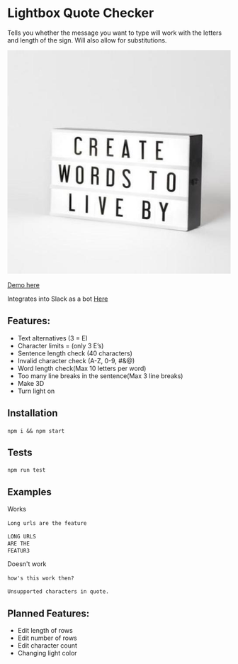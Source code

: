 # Lightbox Quote Checker
Tells you whether the message you want to type will work with the letters and length of the sign. Will also allow for substitutions.

![Lightbox](/images/lightbox.jpg)

[Demo here](https://lightbox-quote-checker-fe-y42cx.ondigitalocean.app/)

Integrates into Slack as a bot [Here](https://github.com/HellooooNewman/Lightbox-Quote-Checker)

## Features:
- Text alternatives (3 = E)
- Character limits = (only 3 E’s)
- Sentence length check (40 characters)
- Invalid character check (A-Z, 0-9, #&@)
- Word length check(Max 10 letters per word)
- Too many line breaks in the sentence(Max 3 line breaks)
- Make 3D
- Turn light on

## Installation
`npm i && npm start`

## Tests
`npm run test` 

## Examples

Works

`Long urls are the feature`

```
LONG URLS 
ARE THE 
FEATUR3
```

Doesn't work

`how's this work then?`

``` 
Unsupported characters in quote.
```

## Planned Features:
- Edit length of rows
- Edit number of rows
- Edit character count
- Changing light color
